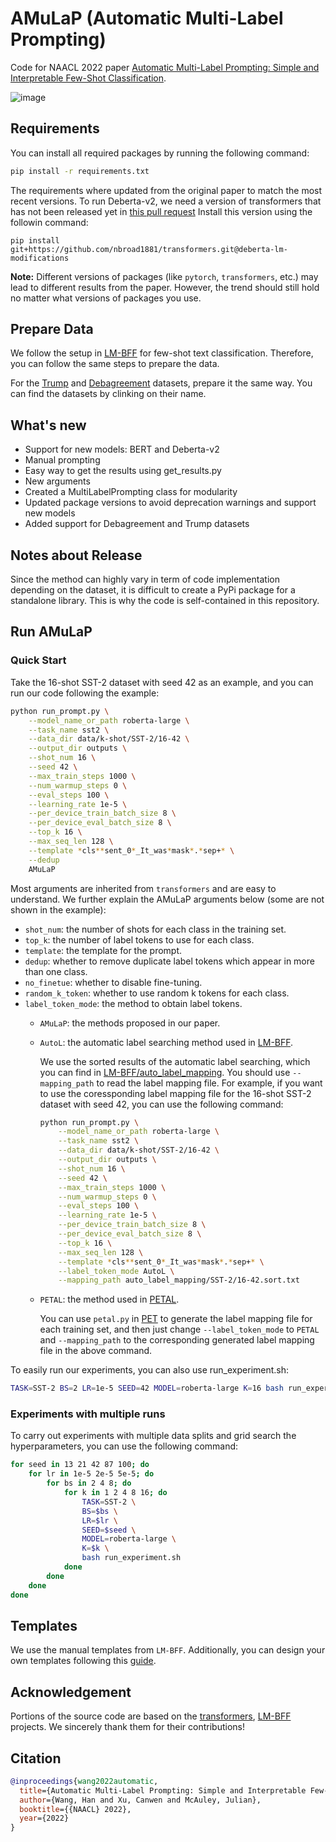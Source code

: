 # AMuLaP (Automatic Multi-Label Prompting)
Code for NAACL 2022 paper [Automatic Multi-Label Prompting: Simple and Interpretable Few-Shot Classification](https://arxiv.org/abs/2204.06305).

![image](https://user-images.githubusercontent.com/36069169/173464393-2bc9cf3d-c1fb-4ab6-b0d4-613dfe9198c6.png)

## Requirements
You can install all required packages by running the following command:
```bash
pip install -r requirements.txt
```
The requirements where updated from the original paper to match the most recent versions.
To run Deberta-v2, we need a version of transformers that has not been released yet in [this pull request](https://github.com/huggingface/transformers/pull/18674)
Install this version using the followin command:
```
pip install git+https://github.com/nbroad1881/transformers.git@deberta-lm-modifications
```
**Note:** Different versions of packages (like `pytorch`, `transformers`, etc.) may lead to different results from the paper. However, the trend should still hold no matter what versions of packages you use.

## Prepare Data
We follow the setup in [LM-BFF](https://github.com/princeton-nlp/LM-BFF#prepare-the-data) for few-shot text classification. Therefore, you can follow the same steps to prepare the data.

For the [Trump](https://drive.google.com/file/d/1CUk-aRMWY7R0qc7EO-Bfpt4CdKgUItpx/view?usp=share_link) and [Debagreement](https://scale.com/open-av-datasets/oxford) datasets, prepare it the same way. You can find the datasets by clinking on their name.

## What's new
- Support for new models: BERT and Deberta-v2
- Manual prompting
- Easy way to get the results using get_results.py
- New arguments
- Created a MultiLabelPrompting class for modularity
- Updated package versions to avoid deprecation warnings and support new models
- Added support for Debagreement and Trump datasets

## Notes about Release
Since the method can highly vary in term of code implementation depending on the dataset, it is difficult to create a PyPi package for a standalone library. This is why the code is self-contained in this repository.

## Run AMuLaP
### Quick Start
Take the 16-shot SST-2 dataset with seed 42 as an example, and you can run our code following the example:

```bash
python run_prompt.py \
    --model_name_or_path roberta-large \
    --task_name sst2 \
    --data_dir data/k-shot/SST-2/16-42 \
    --output_dir outputs \
    --shot_num 16 \
    --seed 42 \
    --max_train_steps 1000 \
    --num_warmup_steps 0 \
    --eval_steps 100 \
    --learning_rate 1e-5 \
    --per_device_train_batch_size 8 \
    --per_device_eval_batch_size 8 \
    --top_k 16 \
    --max_seq_len 128 \
    --template *cls**sent_0*_It_was*mask*.*sep+* \
    --dedup
    AMuLaP
```

Most arguments are inherited from `transformers` and are easy to understand. We further explain the AMuLaP arguments below (some are not shown in the example):
- `shot_num`: the number of shots for each class in the training set.
- `top_k`: the number of label tokens to use for each class.
- `template`: the template for the prompt.
- `dedup`: whether to remove duplicate label tokens which appear in more than one class.
- `no_finetue`: whether to disable fine-tuning.
- `random_k_token`: whether to use random k tokens for each class.
- `label_token_mode`: the method to obtain label tokens.
  - `AMuLaP`: the methods proposed in our paper.
  - `AutoL`: the automatic label searching method used in [LM-BFF](https://arxiv.org/abs/2012.15723). 

    We use the sorted results of the automatic label searching, which you can find in [LM-BFF/auto_label_mapping](https://github.com/princeton-nlp/LM-BFF/tree/main/auto_label_mapping). You should use `--mapping_path` to read the label mapping file. For example, if you want to use the coressponding label mapping file for the 16-shot SST-2 dataset with seed 42, you can use the following command:
    ```bash
    python run_prompt.py \
        --model_name_or_path roberta-large \
        --task_name sst2 \
        --data_dir data/k-shot/SST-2/16-42 \
        --output_dir outputs \
        --shot_num 16 \
        --seed 42 \
        --max_train_steps 1000 \
        --num_warmup_steps 0 \
        --eval_steps 100 \
        --learning_rate 1e-5 \
        --per_device_train_batch_size 8 \
        --per_device_eval_batch_size 8 \
        --top_k 16 \
        --max_seq_len 128 \
        --template *cls**sent_0*_It_was*mask*.*sep+* \
        --label_token_mode AutoL \
        --mapping_path auto_label_mapping/SST-2/16-42.sort.txt
    ```
  - `PETAL`: the method used in [PETAL](https://arxiv.org/abs/2010.13641).

    You can use `petal.py` in [PET](https://github.com/timoschick/pet) to generate the label mapping file for each training set, and then just change `--label_token_mode` to `PETAL` and `--mapping_path` to the corresponding generated label mapping file in the above command.

To easily run our experiments, you can also use run_experiment.sh:
```bash
TASK=SST-2 BS=2 LR=1e-5 SEED=42 MODEL=roberta-large K=16 bash run_experiment.sh
```

### Experiments with multiple runs
To carry out experiments with multiple data splits and grid search the hyperparameters, you can use the following command:
```bash
for seed in 13 21 42 87 100; do
    for lr in 1e-5 2e-5 5e-5; do
        for bs in 2 4 8; do
            for k in 1 2 4 8 16; do
                TASK=SST-2 \
                BS=$bs \
                LR=$lr \
                SEED=$seed \
                MODEL=roberta-large \
                K=$k \
                bash run_experiment.sh
            done
        done
    done
done
```

## Templates
We use the manual templates from `LM-BFF`. Additionally, you can design your own templates following this [guide](https://github.com/princeton-nlp/LM-BFF#how-to-design-your-own-templates).

## Acknowledgement
Portions of the source code are based on the [transformers](https://github.com/huggingface/transformers), [LM-BFF](https://github.com/princeton-nlp/LM-BFF) projects. We sincerely thank them for their contributions!

## Citation
```bibtex
@inproceedings{wang2022automatic,
  title={Automatic Multi-Label Prompting: Simple and Interpretable Few-Shot Classification},
  author={Wang, Han and Xu, Canwen and McAuley, Julian},
  booktitle={{NAACL} 2022},
  year={2022}
}
```